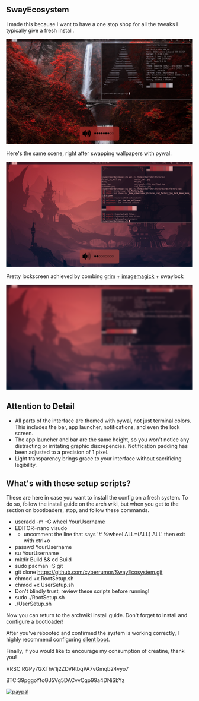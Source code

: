 SwayEcosystem
--------------------------------------------------
I made this because I want to have a one stop shop
for all the tweaks I typically give a fresh install.

<img src="/home/cyberrumor/makodemo.png">

Here's the same scene, right after swapping wallpapers with pywal:

<img src="/home/cyberrumor/waldemo.png">

Pretty lockscreen achieved by combing [grim](https://github.com/emersion/grim) + [imagemagick](https://imagemagick.org/index.php) + swaylock

<img src="/home/cyberrumor/blurshot.png">

Attention to Detail
--------------------------------------------------
- All parts of the interface are themed with pywal, not just terminal colors. This includes the bar, app launcher, notifications, and even the lock screen. 
- The app launcher and bar are the same height, so you won't notice any distracting or irritating graphic discrepencies. Notification padding has been adjusted to a precision of 1 pixel. 
- Light transparency brings grace to your interface without sacrificing legibility. 


What's with these setup scripts?
--------------------------------------------------
These are here in case you want to install the config on a fresh system.
To do so, follow the install guide on the arch wiki, but when you get
to the section on bootloaders, stop, and follow these commands. 

- useradd -m -G wheel YourUsername
- EDITOR=nano visudo
- - uncomment the line that says '# %wheel ALL=(ALL) ALL' then exit with ctrl+o
- passwd YourUsername
- su YourUsername
- mkdir Build && cd Build
- sudo pacman -S git
- git clone https://github.com/cyberrumor/SwayEcosystem.git
- chmod +x RootSetup.sh
- chmod +x UserSetup.sh
- Don't blindly trust, review these scripts before running!
- sudo ./RootSetup.sh
- ./UserSetup.sh

Now you can return to the archwiki install guide. Don't forget to install
and configure a bootloader! 

After you've rebooted and confirmed the system is working correctly, 
I highly recommend configuring [silent boot](https://wiki.archlinux.org/index.php/Silent_boot). 


Finally, if you would like to encourage my consumption of creatine, thank you!


 VRSC:RGPy7GXThV1j2ZDVRtbqPA7vGmqb24vyo7

 BTC:39pggoYtcGJ5Vg5DACvvCqp99a4DNiSbYz
 
 
[![paypal](https://www.paypalobjects.com/en_US/i/btn/btn_donateCC_LG.gif)](
https://www.paypal.com/cgi-bin/webscr?cmd=_donations&business=4Z7U3449Z9F6A&currency_code=USD&source=url)
